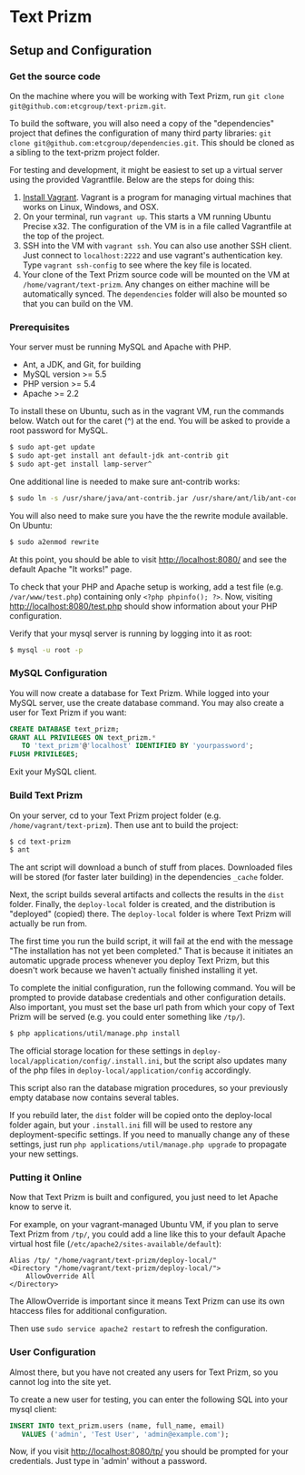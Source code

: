 Text Prizm
==========

Setup and Configuration
-----------------------

### Get the source code

On the machine where you will be working with Text Prizm,
run `git clone git@github.com:etcgroup/text-prizm.git`.

To build the software, you will also need a copy of the "dependencies" project
that defines the configuration of many third party libraries:
`git clone git@github.com:etcgroup/dependencies.git`.
This should be cloned as a sibling to the text-prizm project folder.

For testing and development, it might be easiest to set up a virtual server
using the provided Vagrantfile. Below are the steps for doing this:

1. [Install Vagrant](http://docs.vagrantup.com/v2/installation/).
   Vagrant is a program for managing virtual machines that works on
   Linux, Windows, and OSX.
2. On your terminal, run `vagrant up`. This starts
   a VM running Ubuntu Precise x32. The configuration of the 
   VM is in a file called Vagrantfile at the top of the project.
3. SSH into the VM with `vagrant ssh`.
   You can also use another SSH client. Just
   connect to `localhost:2222` and use vagrant's authentication key.
   Type `vagrant ssh-config` to see where the key file is located.
4. Your clone of the Text Prizm source code will be mounted
   on the VM at `/home/vagrant/text-prizm`. Any changes on either
   machine will be automatically synced.
   The `dependencies` folder will also be mounted so that you
   can build on the VM.
   
### Prerequisites

Your server must be running MySQL and Apache with PHP.

- Ant, a JDK, and Git, for building
- MySQL version >= 5.5
- PHP version >= 5.4
- Apache >= 2.2

To install these on Ubuntu, such as in the vagrant VM, run the commands below.
Watch out for the caret (^) at the end.
You will be asked to provide a root password for MySQL.

```bash
$ sudo apt-get update
$ sudo apt-get install ant default-jdk ant-contrib git
$ sudo apt-get install lamp-server^
```

One additional line is needed to make sure ant-contrib works:

```bash
$ sudo ln -s /usr/share/java/ant-contrib.jar /usr/share/ant/lib/ant-contrib.jar
```

You will also need to make sure you have the the rewrite module available. On Ubuntu:

```bash
$ sudo a2enmod rewrite
```

At this point, you should be able to visit [http://localhost:8080/](http://localhost:8080/) and 
see the default Apache "It works!" page.

To check that your PHP and Apache setup is working, 
add a test file (e.g. `/var/www/test.php`) containing only `<?php phpinfo(); ?>`.
Now, visiting [http://localhost:8080/test.php](http://localhost:8080/test.php) should
show information about your PHP configuration.

Verify that your mysql server is running by logging into it as root:

```bash
$ mysql -u root -p
```

### MySQL Configuration

You will now create a database for Text Prizm.
While logged into your MySQL server, use the create database command.
You may also create a user for Text Prizm if you want:

```sql
CREATE DATABASE text_prizm;
GRANT ALL PRIVILEGES ON text_prizm.* 
   TO 'text_prizm'@'localhost' IDENTIFIED BY 'yourpassword';
FLUSH PRIVILEGES;
```

Exit your MySQL client.

### Build Text Prizm

On your server, cd to your Text Prizm project folder (e.g. `/home/vagrant/text-prizm`).
Then use ant to build the project:

```bash
$ cd text-prizm
$ ant
```

The ant script will download a bunch of stuff from places.
Downloaded files will be stored (for faster later building) in
the dependencies `_cache` folder.

Next, the script builds several artifacts and collects the results
in the `dist` folder. Finally, the `deploy-local` folder
is created, and the distribution is "deployed" (copied) there.
The `deploy-local` folder is where Text Prizm will actually be run from.

The first time you run the build script, it will fail at the end
with the message "The installation has not yet been completed."
That is because it initiates an automatic upgrade process whenever
you deploy Text Prizm, but this doesn't work because we haven't actually
finished installing it yet.
 
To complete the initial configuration, run the following command.
You will be prompted to provide database credentials and other
configuration details. Also important, you must set the base url path
from which your copy of Text Prizm will be served (e.g. you could enter something
 like `/tp/`).

```bash
$ php applications/util/manage.php install
```

The official storage location for these settings in `deploy-local/application/config/.install.ini`,
but the script also updates many of the php files in `deploy-local/application/config`
accordingly.

This script also ran the database migration procedures, so your
previously empty database now contains several tables.

If you rebuild later, the `dist` folder will be copied onto the deploy-local folder again,
but your `.install.ini` fill will be used to restore any deployment-specific settings.
If you need to manually change any of these settings, just run
`php applications/util/manage.php upgrade` to propagate your new settings.


### Putting it Online

Now that Text Prizm is built and configured, you just need to
let Apache know to serve it.

For example, on your vagrant-managed Ubuntu VM, 
if you plan to serve Text Prizm from `/tp/`, you could
add a line like this to your default Apache virtual host
file (`/etc/apache2/sites-available/default`):

```
Alias /tp/ "/home/vagrant/text-prizm/deploy-local/"
<Directory "/home/vagrant/text-prizm/deploy-local/">
    AllowOverride All
</Directory>
```

The AllowOverride is important since it means Text Prizm can use its
own htaccess files for additional configuration.

Then use `sudo service apache2 restart` to refresh the configuration.

### User Configuration

Almost there, but you have not created any users for Text Prizm, so
you cannot log into the site yet.

To create a new user for testing, you can enter the following SQL
into your mysql client:

```sql
INSERT INTO text_prizm.users (name, full_name, email) 
   VALUES ('admin', 'Test User', 'admin@example.com');
```

Now, if you visit [http://localhost:8080/tp/](http://localhost:8080/tp/)
you should be prompted for your credentials. Just type in 'admin' without a password.

